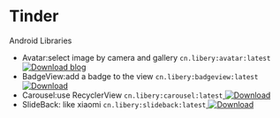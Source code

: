 # Tinder
Android Libraries

* Avatar:select image by camera and gallery  `cn.libery:avatar:latest` [ ![Download](https://api.bintray.com/packages/light/Avatar/Avatar/images/download.svg) ](https://bintray.com/light/Avatar/Avatar/_latestVersion) [blog](http://libery.cn/2018/08/06/avatar-select-img/)
* BadgeView:add a badge to the view `cn.libery:badgeview:latest`[ ![Download](https://api.bintray.com/packages/light/Avatar/Badge/images/download.svg) ](https://bintray.com/light/Avatar/Badge/_latestVersion)
* Carousel:use RecyclerView `cn.libery:carousel:latest`[ ![Download](https://api.bintray.com/packages/light/Avatar/Carousel/images/download.svg) ](https://bintray.com/light/Avatar/Carousel/_latestVersion)
* SlideBack: like xiaomi `cn.libery:slideback:latest`[ ![Download](https://api.bintray.com/packages/light/Avatar/SlideBack/images/download.svg) ](https://bintray.com/light/Avatar/SlideBack/_latestVersion)